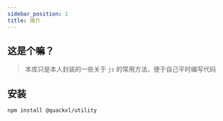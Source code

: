 ```yaml
---
sidebar_position: 1
title: 简介
---
```

## 这是个嘛？

>  本库只是本人封装的一些关于 `js` 的常用方法，便于自己平时编写代码

## 安装

```bash
npm install @quackxl/utility
```

